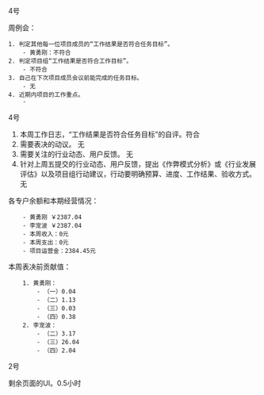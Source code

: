 4号

周例会：

	1. 判定其他每一位项目成员的“工作结果是否符合任务目标”。
		- 黄勇刚：不符合
	2. 判定项目组“工作结果是否符合工作目标”。
		- 不符合
	3. 自己在下次项目成员会议前能完成的任务目标。
		- 无
	4. 近期内项目的工作重点。
		- 


4号

1. 本周工作日志，“工作结果是否符合任务目标”的自评。符合
2. 需要表决的动议。 无
3. 需要关注的行业动态、用户反馈。 无
4. 针对上周五提交的行业动态、用户反馈，提出《作弊模式分析》或《行业发展评估》以及项目组行动建议，行动要明确预算、进度、工作结果、验收方式。 无

各专户余额和本期经营情况：

		- 黄勇刚 ￥2387.04
		- 李宠波 ￥2387.04
		- 本周收入：0元
		- 本周支出：0元
		- 项目运营金：2384.45元

本周表决前贡献值：

		1. 黄勇刚：
			- （一）0.04
			- （二）1.13
			- （三）0.03
			- （四）0.38
		2. 李宠波：
			- （二）3.17
			- （三）26.04
			- （四）2.04


2号

剩余页面的UI。0.5小时

